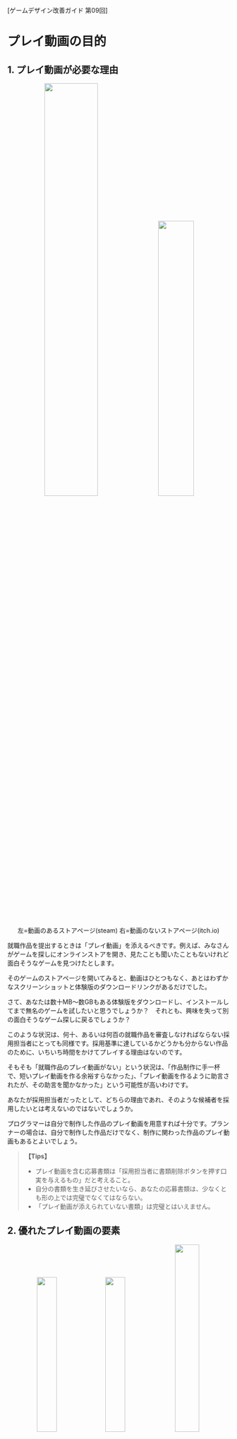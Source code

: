 [ゲームデザイン改善ガイド 第09回]

# プレイ動画の目的

## 1. プレイ動画が必要な理由

<p align="center">
<img src="images/rc09/rc09_store_page_with_trailer.jpg" width="49%" />&emsp;<img src="images/rc09/rc09_store_page_without_trailer.jpg" width="40%" /><br>
左=動画のあるストアページ(steam) 右=動画のないストアページ(itch.io)
</p>

就職作品を提出するときは「プレイ動画」を添えるべきです。例えば、みなさんがゲームを探しにオンラインストアを開き、見たことも聞いたこともないけれど面白そうなゲームを見つけたとします。

そのゲームのストアページを開いてみると、動画はひとつもなく、あとはわずかなスクリーンショットと体験版のダウンロードリンクがあるだけでした。

さて、あなたは数十MB～数GBもある体験版をダウンロードし、インストールしてまで無名のゲームを試したいと思うでしょうか？　それとも、興味を失って別の面白そうなゲーム探しに戻るでしょうか？

このような状況は、何十、あるいは何百の就職作品を審査しなければならない採用担当者にとっても同様です。採用基準に達しているかどうかも分からない作品のために、いちいち時間をかけてプレイする理由はないのです。

そもそも「就職作品のプレイ動画がない」という状況は、「作品制作に手一杯で、短いプレイ動画を作る余裕すらなかった」、「プレイ動画を作るように助言されたが、その助言を聞かなかった」という可能性が高いわけです。

あなたが採用担当者だったとして、どちらの理由であれ、そのような候補者を採用したいとは考えないのではないでしょうか。

プログラマーは自分で制作した作品のプレイ動画を用意すれば十分です。プランナーの場合は、自分で制作した作品だけでなく、制作に関わった作品のプレイ動画もあるとよいでしょう。

>**【Tips】**
>
>* プレイ動画を含む応募書類は「採用担当者に書類削除ボタンを押す口実を与えるもの」だと考えること。
>* 自分の書類を生き延びさせたいなら、あなたの応募書類は、少なくとも形の上では完璧でなくてはならない。
>* 「プレイ動画が添えられていない書類」は完璧とはいえません。

<div style="page-break-after: always"></div>

## 2. 優れたプレイ動画の要素

<p align="center">
<img src="images/rc09/rc09_the_witness.jpg" width="30%" />
<img src="images/rc09/rc09_crypt_of_the_necrodancer.jpg" width="30%" />
<img src="images/rc09/rc09_undertale.jpg" width="33%" /><br>
さまざまなゲームの特徴的なシーン<br>
左=The Witness 中=Crypt of NecroDancer 右=Undertale
</p>

就職作品において、プレイ動画は「就職作品の優れた紹介映像」になっている必要があります。ゲームプレイをだらだらと流すだけとか、適当なカットをでたらめに寄せ集めただけでは、良い紹介映像とはいえません。

また、ゲームに実装された機能を羅列するものでもありませんし、ゲームのストーリーを紹介するものでもありません。採用担当者が求めているのは「この作品についてもっと詳しく知りたい」と思わせるような情報です。

それは、例えば「プログラミング技術」かもしれません。プレイヤーの行動にかしこく反応する敵のAIや、十分な速度で動作する物理演算オブジェクト、高度なシェーダーエフェクトなどです。

あるいは、「興味深い仕様」かもしれません。意外なジャンルの組み合わせ、遊んでみたくなる多彩なアクション、ゲームの要素を活かしたレベルデザインや敵の仕様、といったものが思い浮かびます。

はたまた、「ゲームの細かい部分にまで気を配っていること」かもしれません。キャラクターの様々な動作に適切なアニメーションとエフェクトがついているとか、木々や草が風に揺れる表現だとかです。

重要なことは「プレイ動画を見た人が、そのゲームについてどう感じるのかを考えること」です。プログラミング技術を見せたいからといって、プログラムの詳細を長々と説明されたら、見せられた人は退屈してしまうでしょう。

そのため、「シンプルに要点だけを伝えるような映像」にすることが求められます。ただ、「シンプルすぎて全体として何をするゲームなのか分からない」ようでは困ります。

もちろん、「ゲーム内容についての説明」自体は必要です。どんなゲームか分からないのに使われている技術だけ説明されても、ゲーム内での活用のされかたを想像できないからです。

>**【Tips】**
>
>* プレイ動画は「就職作品の紹介映像」。
>* 採用担当者に向けて作品内容を紹介し、作品についてもっと詳しく知りたいと思わせるような「プログラミング技術」や「ゲームの仕様」、「細部への気配り」などを、シンプルかつ必要十分な内容としてまとめることが求められる。

<div style="page-break-after: always"></div>

## 3. プレイ動画の流れ

プレイ動画で紹介したい要素はいくつかあるものですが、それらの要素の順序と時間配分は注意深く決めるべきです。これにはゲームの予告編で使われる手法が応用できます。

よくできたゲーム予告編では、特徴的な映像で始まり、その後徐々にペースを早くしながらゲーム内容を紹介します。そして、最後に購入を促す文言(「Steamで好評発売中！」みたいなやつ)で終わります。

この流れで参考になるのは、「強度上昇グラフ」です。

<p align="center">
<img src="images/rc09/rc09_graph_of_rising_intensity.jpg" width="66%" /><br>
出典: Trailer Made by Derek Lieu in GDC 2019
</p>

強度上昇グラフは5つの部分に分かれています。最初に来るのは「導入」です。

### 導入

<p align="center">
<img src="images/rc09/rc09_baba_is_you_0.png" width="30%" />&emsp;<img src="images/rc09/rc09_baba_is_you_1.png" width="30%" />&emsp;<img src="images/rc09/rc09_baba_is_you_2.png" width="30%" /><br>
パズルゲーム BABA IS YOU の導入。文章を変えて操作キャラクターを変更している。
</p>

「導入」はいわゆる「つかみ」で、ここでは「ゲームで一番見てほしい要素」を手早く紹介します。導入の目的は「なんか面白そうだぞ」と思わせることです。

就職作品のプレイ動画は予告映像とは違うので、要素を隠すのは無意味どころかマイナスです。一番見せたいAIやエフェクトがボス戦にあるのなら、そのボス戦を見せてください。

<div style="page-break-after: always"></div>

### 内容説明

<p align="center">
<img src="images/rc09/rc09_baba_is_you_3.png" width="30%" />&emsp;<img src="images/rc09/rc09_baba_is_you_4.png" width="30%" /><br>
LAVA(溶岩)はMELTする(熱で溶けて消える)。
</p>

次に「内容説明」に進みます。ここでは、ゲームジャンル、プレイヤーの目的、基本的なプレイ方法などを説明します。予告編とは違うので、ここでタイトル画面を出してしまって構いません。

説明といっても、できるだけ映像を見るだけで内容が伝わるようにします。せっかく動画にしているのに、文章を読み終わるまで待つ時間を入れると、動画の時間がもったいないからです。

例えばゲームに「射撃」「ダッシュ」「横転回避」「壁走り」などがあるとします。これらの動作が分かる映像になっていれば、操作方法の説明は不要です(アクション名を表示するのはありです)。操作説明は実際のゲームで行うべきです。

これは、大乱闘スマッシュブラザーズの「キャラクター参戦動画」が参考になるでしょう。参戦動画に操作説明は一切出ませんが、どんな行動ができるのかは十分に伝わるように作られています。

何人かに映像を見てもらって、一人でも内容説明を理解できない部分があれば見せ方を改善するか、文章を追加することを検討するとよいでしょう。

### 強度上昇

<p align="center">
<img src="images/rc09/rc09_baba_is_you_5.png" width="30%" /><br>
BABAがMOREする(増える)
</p>

基本的なゲーム内容を伝えたら、次は「強度を上昇」させます。ここでは、実際のゲームで体験できるさまざまな場面をダイジェストで紹介します。

アクションを駆使してすばやくステージをクリアしたり、敵のAIが状況によって変化する様子を見せたり、ボスの多彩な攻撃やエフェクトを見せるなど、ゲームの興味深い部分を余さず紹介してください。

強度上昇では、できるだけさまざまな映像を見せることも重要です。これは、「内容が薄そうだしもう見なくていいか」と思われることを避けるためです。出し惜しみはしないこと。

### 山場

そして、最後の「山場」につなぎます。これは「強度上昇」の締めくくりなので、ゲームの一番派手な映像を持ってくることをおすすめします。強度上昇の映像がうまく作れていれば、最後の部分が自動的に山場になるはずです。

改めて忠告しますが、予告編ではないのですから要素の出し惜しみはしないこと。

### おまけ(オプション要素)

「おまけ」では劇的なゲームオーバーや、プレイ動画の撮影中に起こった面白い映像などを最後に入れます。ちょっとした遊び要素なので、作成しなくても問題ありません。

とはいえ、プレイ動画も就職作品の一部です。見ていて楽しめる映像になっているほうが、採用担当者の印象も良くなるはずです。

<div style="page-break-after: always"></div>

## 4. 気をつけること

最後に、プレイ動画に求められる要素をリストします。

* **見栄えが良いこと**<br>
他の作品のプレイ動画と比べられたときに、それらに対して見劣りするようでは審査を通過できません。
* **ゲームの重要な要素が十分伝わること**<br>
プログラマーの就職作品なのですから、ゲームを面白くする要素に加えて、技術的なアピールポイントがはっきりと伝わるような動画にします。
* **上手なプレイ動画を撮影すること**<br>
これは単純に「下手くそなプレイは見栄えがしないから」です。ゲームオーバー画面の説明は不要ですが、死んで復活することがゲーム性になっている場合などは例外です。
* **BGMや効果音が適切なタイミングで入っていること**<br>
音声はゲームを盛り上げる重要な要素です。ゲームのBGMと効果音を消さないこと。また、編集で動画を切り貼りする場合は、音量のフェードイン・フェードアウトを必ず入れてください。

みなさんがこれらの指針をうまく活用して、採用担当者が実際にゲームを遊んでみたくなるようなプレイ動画を作成することを願っています。

<p align="center">
<img src="images/rc09/rc09_subnautica_trailer_0.jpg" width="45%" />→<img src="images/rc09/rc09_subnautica_trailer_1.jpg" width="45%" />→<br>
&emsp;→<img src="images/rc09/rc09_subnautica_trailer_2.jpg" width="45%" />→<img src="images/rc09/rc09_subnautica_trailer_3.jpg" width="45%" /><br>
[サブノーティカ https://store.steampowered.com/app/264710]
</p>

<div style="page-break-after: always"></div>

<pre class="tnmai_assignment">
<strong>【課題】</strong>
プランナー・プログラマ共通:
<div style="margin-left:1rem;">これまでに作成したプレイ動画について、「ゲームで最も重要な要素」を紹介できているか、「興味を引くような構成」になっているかを調べなさい。どちらかが十分でないと感じた場合、足りない要素を足した場合にどのような動画になるかを、箇条書きで書き出しなさい。そのうえで、可能ならプレイ動画を修正しなさい。</div></pre>

<div style="page-break-after: always"></div>

>**【参考動画】**<br>
>独立系ゲームの予告編の作り方 - Game Maker's Toolkit<br>
><https://www.youtube.com/watch?v=4CSYA9R70R8>
